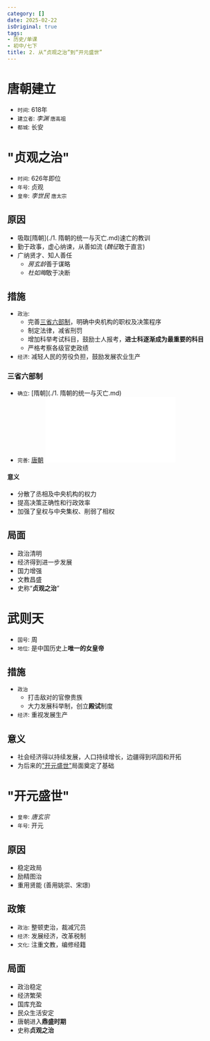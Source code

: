 ```yaml
---
category: []
date: 2025-02-22
isOriginal: true
tags:
- 历史/单课
- 初中/七下
title: 2. 从“贞观之治”到“开元盛世”
---
```

# 唐朝建立
- `时间`: 618年
- `建立者`: *李渊* `唐高祖`
- `都城`: 长安
# "贞观之治"
- `时间`: 626年即位
- `年号`: 贞观
- `皇帝`: *李世民* `唐太宗`
## 原因
- 吸取[隋朝](./1. 隋朝的统一与灭亡.md)速亡的教训
- 勤于政事，虚心纳谏，从善如流 (*魏征*敢于直言)
- 广纳贤才、知人善任
    - *房玄龄*善于谋略
    - *杜如晦*敢于决断
## 措施
- `政治`: 
    - 完善[三省六部制](#三省六部制)，明确中央机构的职权及决策程序
    - 制定法律，减省刑罚
    - 增加科举考试科目，鼓励士人报考，**进士科逐渐成为最重要的科目**
    - 严格考察各级官吏政绩
- `经济`: 减轻人民的劳役负担，鼓励发展农业生产
### 三省六部制
- `确立`: [隋朝](./1. 隋朝的统一与灭亡.md)
- `完善`: [唐朝]()
![三省六部制.excalidraw](./附件/三省六部制.excalidraw.md)
#### 意义
- 分散了丞相及中央机构的权力
- 提高决策正确性和行政效率
- 加强了皇权与中央集权、削弱了相权
## 局面
- 政治清明
- 经济得到进一步发展
- 国力增强
- 文教昌盛
- 史称“**贞观之治**”
# 武则天
- `国号`: 周
- `地位`: 是中国历史上**唯一的女皇帝**
## 措施
- `政治`
    - 打击敌对的官僚贵族
    - 大力发展科举制，创立**殿试**制度
- `经济`: 重视发展生产
## 意义
- 社会经济得以持续发展，人口持续增长，边疆得到巩固和开拓
- 为后来的["开元盛世"](#"开元盛世")局面奠定了基础
# "开元盛世"
- `皇帝`: *唐玄宗*
- `年号`: 开元
## 原因
- 稳定政局
- 励精图治
- 重用贤能 (善用姚崇、宋璟)
## 政策
- `政治`: 整顿吏治，裁减冗员
- `经济`: 发展经济，改革税制
- `文化`: 注重文教，编修经籍
## 局面
- 政治稳定
- 经济繁荣
- 国库充盈
- 民众生活安定
- 唐朝进入**鼎盛时期**
- 史称**贞观之治**